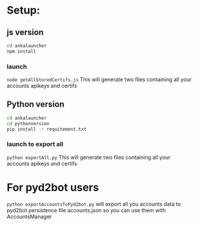 # Setup:
## js version
```bash
cd ankalauncher
npm install
```
### launch 
```node getAllStoredCertifs.js```
This will generate two files containing all your accounts apikeys and certifs


## Python version 
```bash
cd ankalauncher
cd pythonversion
pip install -r requitement.txt
```

### launch to export all
```python exportAll.py```
This will generate two files containing all your accounts apikeys and certifs

# For pyd2bot users
```python exportAccountsToPyd2bot.py```
will export all you accounts data to pyd2bot persistence file accounts.json so you can use them with AccountsManager
